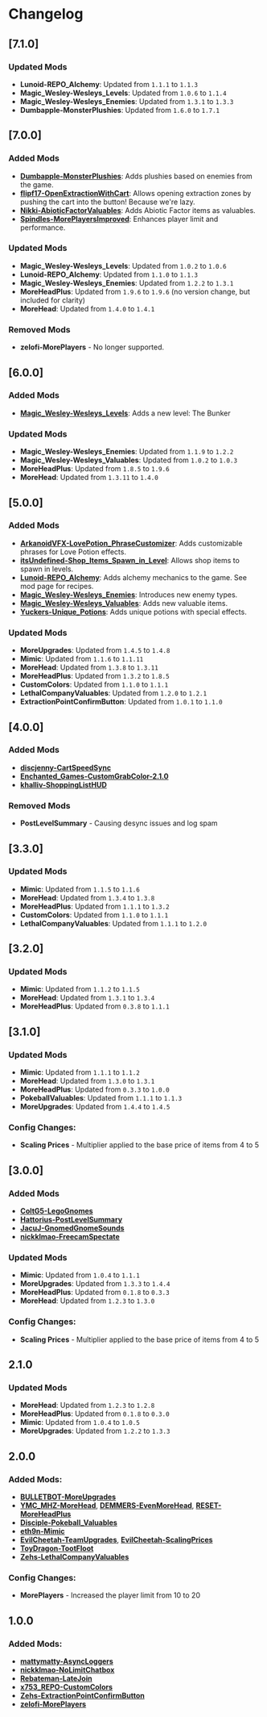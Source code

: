 # Changelog

## [7.1.0]

### Updated Mods

- **Lunoid-REPO_Alchemy**: Updated from `1.1.1` to `1.1.3`
- **Magic_Wesley-Wesleys_Levels**: Updated from `1.0.6` to `1.1.4`
- **Magic_Wesley-Wesleys_Enemies**: Updated from `1.3.1` to `1.3.3`
- **Dumbapple-MonsterPlushies**: Updated from `1.6.0` to `1.7.1`

## [7.0.0]

### Added Mods

- **[Dumbapple-MonsterPlushies](https://thunderstore.io/c/repo/p/Dumbapple/MonsterPlushies/)**: Adds plushies based on enemies from the game.
- **[flipf17-OpenExtractionWithCart](https://thunderstore.io/c/repo/p/flipf17/OpenExtractionWithCart/)**: Allows opening extraction zones by pushing the cart into the button! Because we're lazy.
- **[Nikki-AbioticFactorValuables](https://thunderstore.io/c/repo/p/Nikki/AbioticFactorValuables/)**: Adds Abiotic Factor items as valuables.
- **[Spindles-MorePlayersImproved](https://thunderstore.io/c/repo/p/Spindles/MorePlayersImproved/)**: Enhances player limit and performance.

### Updated Mods

- **Magic_Wesley-Wesleys_Levels**: Updated from `1.0.2` to `1.0.6`
- **Lunoid-REPO_Alchemy**: Updated from `1.1.0` to `1.1.3`
- **Magic_Wesley-Wesleys_Enemies**: Updated from `1.2.2` to `1.3.1`
- **MoreHeadPlus**: Updated from `1.9.6` to `1.9.6` (no version change, but included for clarity)
- **MoreHead**: Updated from `1.4.0` to `1.4.1`

### Removed Mods

- **zelofi-MorePlayers** - No longer supported.

## [6.0.0]

### Added Mods

- **[Magic_Wesley-Wesleys_Levels](https://thunderstore.io/c/repo/p/Magic_Wesley/Wesleys_Levels/)**: Adds a new level: The Bunker

### Updated Mods

- **Magic_Wesley-Wesleys_Enemies**: Updated from `1.1.9` to `1.2.2`
- **Magic_Wesley-Wesleys_Valuables**: Updated from `1.0.2` to `1.0.3`
- **MoreHeadPlus**: Updated from `1.8.5` to `1.9.6`
- **MoreHead**: Updated from `1.3.11` to `1.4.0`

## [5.0.0]

### Added Mods

- **[ArkanoidVFX-LovePotion_PhraseCustomizer](https://thunderstore.io/c/repo/p/ArkanoidVFX/LovePotion_PhraseCustomizer/)**: Adds customizable phrases for Love Potion effects.
- **[itsUndefined-Shop_Items_Spawn_in_Level](https://thunderstore.io/c/repo/p/itsUndefined/Shop_Items_Spawn_in_Level/)**: Allows shop items to spawn in levels.
- **[Lunoid-REPO_Alchemy](https://thunderstore.io/c/repo/p/Lunoid/REPO_Alchemy/)**: Adds alchemy mechanics to the game. See mod page for recipes.
- **[Magic_Wesley-Wesleys_Enemies](https://thunderstore.io/c/repo/p/Magic_Wesley/Wesleys_Enemies/)**: Introduces new enemy types.
- **[Magic_Wesley-Wesleys_Valuables](https://thunderstore.io/c/repo/p/Magic_Wesley/Wesleys_Valuables/)**: Adds new valuable items.
- **[Yuckers-Unique_Potions](https://thunderstore.io/c/repo/p/Yuckers/Unique_Potions/)**: Adds unique potions with special effects.

### Updated Mods

- **MoreUpgrades**: Updated from `1.4.5` to `1.4.8`
- **Mimic**: Updated from `1.1.6` to `1.1.11`
- **MoreHead**: Updated from `1.3.8` to `1.3.11`
- **MoreHeadPlus**: Updated from `1.3.2` to `1.8.5`
- **CustomColors**: Updated from `1.1.0` to `1.1.1`
- **LethalCompanyValuables**: Updated from `1.2.0` to `1.2.1`
- **ExtractionPointConfirmButton**: Updated from `1.0.1` to `1.1.0`

## [4.0.0]

### Added Mods

- **[discjenny-CartSpeedSync](https://thunderstore.io/c/repo/p/discjenny/CartSpeedSync/)**
- **[Enchanted_Games-CustomGrabColor-2.1.0](https://thunderstore.io/c/repo/p/Enchanted_Games/CustomGrabColor/)**
- **[khalliv-ShoppingListHUD](https://thunderstore.io/c/repo/p/khalliv/ShoppingListHUD/)**

### Removed Mods

- **PostLevelSummary** - Causing desync issues and log spam

## [3.3.0]

### Updated Mods

- **Mimic**: Updated from `1.1.5` to `1.1.6`
- **MoreHead**: Updated from `1.3.4` to `1.3.8`
- **MoreHeadPlus**: Updated from `1.1.1` to `1.3.2`
- **CustomColors**: Updated from `1.1.0` to `1.1.1`
- **LethalCompanyValuables**: Updated from `1.1.1` to `1.2.0`

## [3.2.0]

### Updated Mods

- **Mimic**: Updated from `1.1.2` to `1.1.5`
- **MoreHead**: Updated from `1.3.1` to `1.3.4`
- **MoreHeadPlus**: Updated from `0.3.8` to `1.1.1`

## [3.1.0]

### Updated Mods

- **Mimic**: Updated from `1.1.1` to `1.1.2`
- **MoreHead**: Updated from `1.3.0` to `1.3.1`
- **MoreHeadPlus**: Updated from `0.3.3` to `1.0.0`
- **PokeballValuables**: Updated from `1.1.1` to `1.1.3`
- **MoreUpgrades**: Updated from `1.4.4` to `1.4.5`

### Config Changes:

- **Scaling Prices** - Multiplier applied to the base price of items from 4 to 5

## [3.0.0]

### Added Mods

- **[ColtG5-LegoGnomes](https://thunderstore.io/c/repo/p/ColtG5/LegoGnomes/)**
- **[Hattorius-PostLevelSummary](https://thunderstore.io/c/repo/p/Hattorius/PostLevelSummary/)**
- **[JacuJ-GnomedGnomeSounds](https://thunderstore.io/c/repo/p/JacuJ/GnomedGnomeSounds/)**
- **[nickklmao-FreecamSpectate](https://thunderstore.io/c/repo/p/nickklmao/FreecamSpectate/)**

### Updated Mods

- **Mimic**: Updated from `1.0.4` to `1.1.1`
- **MoreUpgrades**: Updated from `1.3.3` to `1.4.4`
- **MoreHeadPlus**: Updated from `0.1.8` to `0.3.3`
- **MoreHead**: Updated from `1.2.3` to `1.3.0`

### Config Changes:

- **Scaling Prices** - Multiplier applied to the base price of items from 4 to 5

## 2.1.0

### Updated Mods

- **MoreHead**: Updated from `1.2.3` to `1.2.8`
- **MoreHeadPlus**: Updated from `0.1.8` to `0.3.0`
- **Mimic**: Updated from `1.0.4` to `1.0.5`
- **MoreUpgrades**: Updated from `1.2.2` to `1.3.3`

## 2.0.0

### Added Mods:

- **[BULLETBOT-MoreUpgrades](https://thunderstore.io/c/repo/p/BULLETBOT/MoreUpgrades/)**
- **[YMC_MHZ-MoreHead](https://thunderstore.io/c/repo/p/YMC_MHZ/MoreHead/)**, **[DEMMERS-EvenMoreHead](https://thunderstore.io/c/repo/p/DEMMERS/EvenMoreHead/)**, **[RESET-MoreHeadPlus](https://thunderstore.io/c/repo/p/RESET/MoreHeadPlus/)**
- **[Disciple-Pokeball_Valuables](https://thunderstore.io/c/repo/p/Disciple/Pokeball_Valuables/)**
- **[eth9n-Mimic](https://thunderstore.io/c/repo/p/eth9n/Mimic/)**
- **[EvilCheetah-TeamUpgrades](https://thunderstore.io/c/repo/p/EvilCheetah/TeamUpgrades/)**, **[EvilCheetah-ScalingPrices](https://thunderstore.io/c/repo/p/EvilCheetah/ScalingPrices/)**
- **[ToyDragon-TootFloot](https://thunderstore.io/c/repo/p/ToyDragon/TootFloot/)**
- **[Zehs-LethalCompanyValuables](https://thunderstore.io/c/repo/p/Zehs/LethalCompanyValuables/)**

### Config Changes:

- **MorePlayers** - Increased the player limit from 10 to 20

## 1.0.0

### Added Mods:

- **[mattymatty-AsyncLoggers](https://thunderstore.io/c/repo/p/mattymatty/AsyncLoggers/)**
- **[nickklmao-NoLimitChatbox](https://thunderstore.io/c/repo/p/nickklmao/NoLimitChatbox/)**
- **[Rebateman-LateJoin](https://thunderstore.io/c/repo/p/Rebateman/LateJoin/)**
- **[x753_REPO-CustomColors](https://thunderstore.io/c/repo/p/x753_REPO/CustomColors/)**
- **[Zehs-ExtractionPointConfirmButton](https://thunderstore.io/c/repo/p/Zehs/ExtractionPointConfirmButton/)**
- **[zelofi-MorePlayers](https://thunderstore.io/c/repo/p/zelofi/MorePlayers/)**
